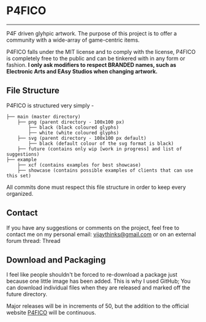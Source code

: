 # P4FICO #
----------

P4F driven glyhpic artwork. The purpose of this project is to offer a community with a wide-array of game-centric items. 

P4FICO falls under the MIT license and to comply with the license, P4FICO is completely free to the public and can be tinkered with in any form or fashion. **I only ask modifiers to respect BRANDED names, such as Electronic Arts and EAsy Studios when changing artwork.**

## File Structure ##


P4FICO is structured very simply -

    ├── main (master directory)
		├──	png (parent directory - 100x100 px)
			├── black (black coloured glyphs)
			├── white (white coloured glyphs)
		├── svg (parent directory - 100x100 px default)
			├── black (default colour of the svg format is black)
		├── future (contains only wip [work in progress] and list of suggestions)
	├── example
		├── xcf (contains examples for best showcase)
		├── showcase (contains possible examples of clients that can use this set)

All commits done must respect this file structure in order to keep every organized.

## Contact ##

If you have any suggestions or comments on the project, feel free to contact me on my personal email: [vijaythinks@gmail.com](mailto:vijaythinks@gmail.com) or on an external forum thread: Thread

## Download and Packaging ##

I feel like people shouldn't be forced to re-download a package just because one little image has been added. This is why I used GitHub; You can download individual files when they are released and marked off the future directory. 

Major releases will be in increments of 50, but the addition to the official website [P4FICO](http://www.shadyorange.com/tools/p4fico) will be continuous.

